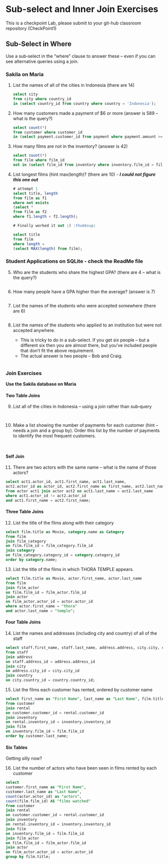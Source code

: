 # Sub-select and Inner Join Exercises

This is a checkpoint Lab, please submit to your git-hub classroom repository (CheckPoint1)

## Sub‐Select in Where

Use a sub‐select in the “where” clause to answer these – even if you can see alternative queries using a join.

### Sakila on Maria

1. List the names of all of the cities in Indonesia (there are 14)

   ```sql
   select city 
   from city where country_id 
   in (select country_id from country where country = 'Indonesia');
   ```

2. How many customers made a payment of $6 or more (answer is 589 – what is the query?)

   ```sql
   select count(*) 
   from customer where customer_id 
   in (select payment.customer_id from payment where payment.amount >= 6);
   ```

3. How many films are not in the inventory? (answer is 42)

   ```sql
   select count(*) 
   from film where film_id 
   not in (select film_id from inventory where inventory.film_id = film.film_id);
   ```

4. List longest films (hint max(length)? (there are 10) - ***I could not figure this one out***

   ```sql
   # attempt 1
   select title, length
   from film as f1
   where not exists
   (select *
   from film as f2
   where f1.length < f2.length);
   
   # Finally worked it out :) :thumbsup:
   
   select title
   from film
   where length = 
   (select MAX(length) from film);
   ```
   
   

### Student Applications on SQLite - check the ReadMe file

5. Who are the students who share the highest GPA? (there are 4 – what is the query?)

   ```sql
   
   ```

   

6. How many people have a GPA higher than the average? (answer is 7)

   ```sql
   
   ```

7. List the names of the students who were accepted somewhere (there are 6)

   ```sql
   
   ```

   

8. List the names of the students who applied to an institution but were not accepted anywhere.
    - This is tricky to do in a sub-select. If you get six people – but a different six then you are almost there, but you’ve included people that don’t fit the above requirement. 
    - The actual answer is two people – Bob and Craig.

    ```sql
    
    ```

### Join Exercises

**Use the Sakila database on Maria**

#### Two Table Joins

9. List all of the cities in Indonesia – using a join rather than sub‐query
```sql
    
```
10. Make a list showing the number of payments  for each customer (hint – needs a join and a group by). Order this list by the number of payments to identify the most frequent customers.
```sql
    
```

#### Self Join

11. There are two actors with the same name – what is the name of those actors?
```sql
select act1.actor_id, act1.first_name, act1.last_name,
act2.actor_id as actor_id, act2.first_name as first_name, act2.last_name as last_name
from actor act1 join actor act2 on act1.last_name = act2.last_name
where act1.actor_id != act2.actor_id
and act1.first_name = act2.first_name;
```
#### Three Table Joins

12. List the title of the films along with their category
```sql
select film.title as Movie, category.name as Category
from film 
join film_category
on film.film_id = film_category.film_id
join category
on film_category.category_id = category.category_id
order by category.name;
```
13. List the title of the films in which THORA TEMPLE appears.
```sql
select film.title as Movie, actor.first_name, actor.last_name
from film 
join film_actor
on film.film_id = film_actor.film_id
join actor
on film_actor.actor_id = actor.actor_id
where actor.first_name = "thora"
and actor.last_name = "temple";
```

#### Four Table Joins

14. List the names and addresses (including city and country) of all of the staff
```sql
select staff.first_name, staff.last_name, address.address, city.city, country.country
from staff 
join address
on staff.address_id = address.address_id
join city
on address.city_id = city.city_id
join country
on city.country_id = country.country_id;
```
15. List the films each customer has rented, ordered by customer name
```sql
select first_name as "First Name", last_name as "Last Name", film.title as "Film Title"
from customer
join rental
on customer.customer_id = rental.customer_id
join inventory
on rental.inventory_id = inventory.inventory_id
join film
on inventory.film_id = film.film_id
order by customer.last_name;
```

#### Six Tables

Getting silly now?

16. List the number of actors who have been seen in films rented by each customer
```sql
select 
customer.first_name as "First Name", 
customer.last_name as "Last Name", 
count(actor.actor_id) as "actors", 
count(film.film_id) AS "films watched"
from customer
join rental
on customer.customer_id = rental.customer_id
join inventory
on rental.inventory_id = inventory.inventory_id
join film
on inventory.film_id = film.film_id
join film_actor
on film.film_id = film_actor.film_id
join actor
on film_actor.actor_id = actor.actor_id
group by film.title;
```

